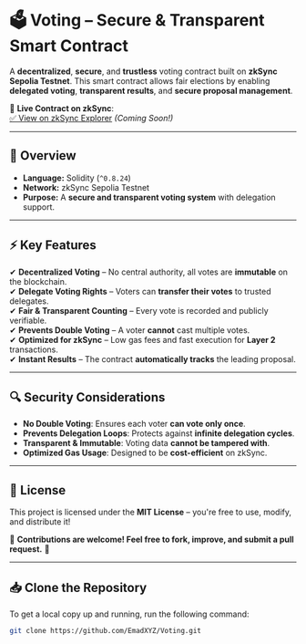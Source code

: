 # 🗳️ Voting – Secure & Transparent Smart Contract  

A **decentralized**, **secure**, and **trustless** voting contract built on **zkSync Sepolia Testnet**. This smart contract allows fair elections by enabling **delegated voting**, **transparent results**, and **secure proposal management**.  

🔗 **Live Contract on zkSync**:  
[✅ View on zkSync Explorer](#link-to-contract) *(Coming Soon!)*  

---

## 📜 Overview  

- **Language:** Solidity (`^0.8.24`)  
- **Network:** zkSync Sepolia Testnet  
- **Purpose:** A **secure and transparent voting system** with delegation support.  

---

## ⚡ Key Features  

✔ **Decentralized Voting** – No central authority, all votes are **immutable** on the blockchain.  
✔ **Delegate Voting Rights** – Voters can **transfer their votes** to trusted delegates.  
✔ **Fair & Transparent Counting** – Every vote is recorded and publicly verifiable.  
✔ **Prevents Double Voting** – A voter **cannot** cast multiple votes.  
✔ **Optimized for zkSync** – Low gas fees and fast execution for **Layer 2** transactions.  
✔ **Instant Results** – The contract **automatically tracks** the leading proposal.  

---

## 🔍 Security Considerations  

- **No Double Voting**: Ensures each voter **can vote only once**.  
- **Prevents Delegation Loops**: Protects against **infinite delegation cycles**.  
- **Transparent & Immutable**: Voting data **cannot be tampered with**.  
- **Optimized Gas Usage**: Designed to be **cost-efficient** on zkSync.  

---

## 📄 License  

This project is licensed under the **MIT License** – you're free to use, modify, and distribute it!  

📌 **Contributions are welcome! Feel free to fork, improve, and submit a pull request.** 🤝  

---

## 📥 Clone the Repository  

To get a local copy up and running, run the following command:  

```sh
git clone https://github.com/EmadXYZ/Voting.git
```
